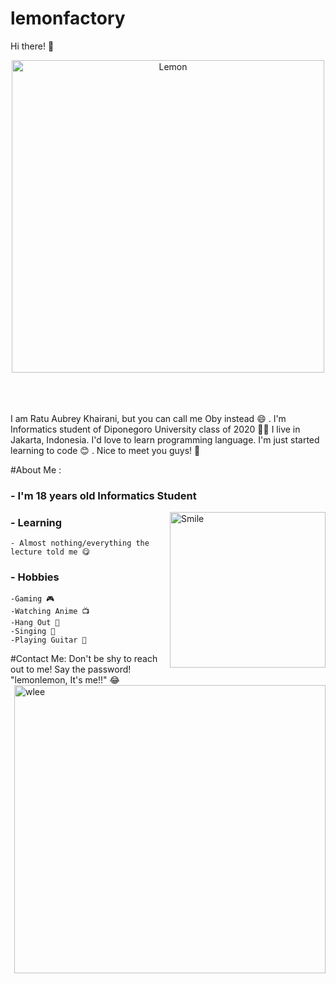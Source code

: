 # lemonfactory

Hi there! 👋

<div align="center">
<img src="https://i.ibb.co/WtBq3FZ/Whats-App-Image-2020-10-24-at-02-31-26.jpg" alt="Lemon" width="500" height="500" border="0"></a>
</div>
</br>
</br>
</br>

I am Ratu Aubrey Khairani, but you can call me Oby instead :smile: . 
I'm Informatics student of Diponegoro University class of 2020 :student:
I live in Jakarta, Indonesia. 
I'd love to learn programming language. 
I'm just started learning to code :blush: . 
Nice to meet you guys! :cherry_blossom:

#About Me :
### - I'm 18 years old Informatics Student 
<img src="https://tenor.com/view/anime-love-cute-smile-gif-15836771.gif" alt="Smile" width="249" height="249" align="right"></a>
### - Learning
    - Almost nothing/everything the lecture told me 😋
    
### - Hobbies
    -Gaming 🎮
    -Watching Anime 📺
    -Hang Out 🥂
    -Singing 🎤
    -Playing Guitar 🎸
    
#Contact Me:
Don't be shy to reach out to me! 
Say the password! "lemonlemon, It's me!!" 😂
<img src="https://tenor.com/view/kawaii-anime-tongue-bleh-gif-5018411.gif" alt="wlee" width="498" height="461" align="right"></a>
